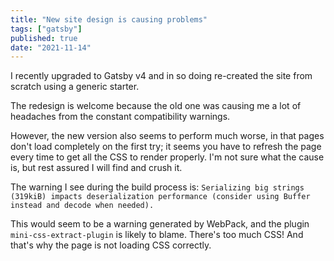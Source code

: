 ```yaml
---
title: "New site design is causing problems"
tags: ["gatsby"]
published: true
date: "2021-11-14"
---
```


I recently upgraded to Gatsby v4 and in so doing re-created the site from scratch using a generic starter. 

The redesign is welcome because the old one was causing me a lot of headaches from the constant compatibility warnings. 

However, the new version also seems to perform much worse, in that pages don't load completely on the first try; it seems you have to refresh the page every time to get all the CSS to render properly. I'm not sure what the cause is, but rest assured I will find and crush it. 

The warning I see during the build process is:
`Serializing big strings (319kiB) impacts deserialization performance (consider using Buffer instead and decode when needed).`

This would seem to be a warning generated by WebPack, and the plugin `mini-css-extract-plugin` is likely to blame. There's too much CSS! And that's why the page is not loading CSS correctly.
